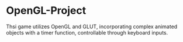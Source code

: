 # OpenGL-Project
Thsi game utilizes OpenGL and GLUT, incorporating complex animated objects with a timer function, controllable through keyboard inputs.
